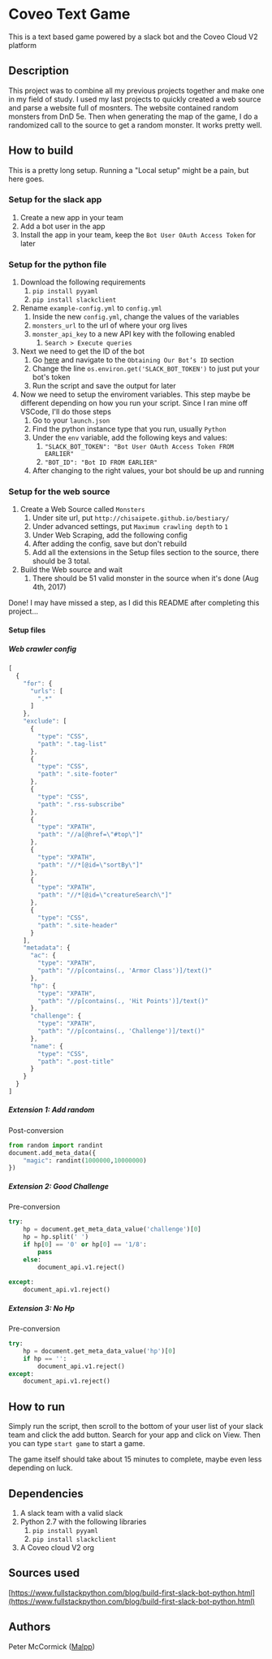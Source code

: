 # Coveo Text Game
This is a text based game powered by a slack bot and the Coveo Cloud V2 platform

## Description
This project was to combine all my previous projects together and make one in my field of study. I used 
my last projects to quickly created a web source and parse a website full of mosnters. The website
contained random monsters from DnD 5e. Then when generating the map of the game, I do a randomized
call to the source to get a random monster. It works pretty well.

## How to build
This is a pretty long setup. Running a "Local setup" might be a pain, but here goes.

### Setup for the slack app
1. Create a new app in your team
2. Add a bot user in the app
3. Install the app in your team, keep the `Bot User OAuth Access Token` for later


### Setup for the python file
1. Download the following requirements
    1. `pip install pyyaml`
    2. `pip install slackclient`
2. Rename `example-config.yml` to `config.yml`
    1. Inside the new `config.yml`, change the values of the variables
    2. `monsters_url` to the url of where your org lives
    3. `monster_api_key` to a new API key with the following enabled
        1. `Search > Execute queries`
3. Next we need to get the ID of the bot
    1. Go [here](https://www.fullstackpython.com/blog/build-first-slack-bot-python.html) and navigate to the `Obtaining Our Bot’s ID` section
    2. Change the line `os.environ.get('SLACK_BOT_TOKEN')` to just put your bot's token
    3. Run the script and save the output for later
4. Now we need to setup the enviroment variables. This step maybe be different depending on how you run your script. Since I ran mine off VSCode, I'll do those steps
    1. Go to your `launch.json`
    2. Find the python instance type that you run, usually `Python`
    3. Under the `env` variable, add the following keys and values:
        1. `"SLACK_BOT_TOKEN": "Bot User OAuth Access Token FROM EARLIER"`
        2. `"BOT_ID": "Bot ID FROM EARLIER"`
    4. After changing to the right values, your bot should be up and running

### Setup for the web source
1. Create a Web Source called `Monsters`
    1. Under site url, put `http://chisaipete.github.io/bestiary/`
    2. Under advanced settings, put `Maximum crawling depth` to `1`
    3. Under Web Scraping, add the following config
    4. After adding the config, save but don't rebuild
    5. Add all the extensions in the Setup files section to the source, there should be 3 total.
2. Build the Web source and wait
    1. There should be 51 valid monster in the source when it's done (Aug 4th, 2017)

Done! I may have missed a step, as I did this README after completing this project...

#### Setup files

##### Web crawler config

```javascript
[
  {
    "for": {
      "urls": [
        ".*"
      ]
    },
    "exclude": [
      {
        "type": "CSS",
        "path": ".tag-list"
      },
      {
        "type": "CSS",
        "path": ".site-footer"
      },
      {
        "type": "CSS",
        "path": ".rss-subscribe"
      },
      {
        "type": "XPATH",
        "path": "//a[@href=\"#top\"]"
      },
      {
        "type": "XPATH",
        "path": "//*[@id=\"sortBy\"]"
      },
      {
        "type": "XPATH",
        "path": "//*[@id=\"creatureSearch\"]"
      },
      {
        "type": "CSS",
        "path": ".site-header"
      }
    ],
    "metadata": {
      "ac": {
        "type": "XPATH",
        "path": "//p[contains(., 'Armor Class')]/text()"
      },
      "hp": {
        "type": "XPATH",
        "path": "//p[contains(., 'Hit Points')]/text()"
      },
      "challenge": {
        "type": "XPATH",
        "path": "//p[contains(., 'Challenge')]/text()"
      },
      "name": {
        "type": "CSS",
        "path": ".post-title"
      }
    }
  }
]
```

##### Extension 1: Add random
Post-conversion

```python
from random import randint
document.add_meta_data({
    "magic": randint(1000000,10000000)
})
```

##### Extension 2: Good Challenge
Pre-conversion

```python
try:
    hp = document.get_meta_data_value('challenge')[0]
    hp = hp.split(' ')
    if hp[0] == '0' or hp[0] == '1/8':
        pass
    else:
        document_api.v1.reject()
        
except:
    document_api.v1.reject()
```

##### Extension 3: No Hp
Pre-conversion

```python
try:
    hp = document.get_meta_data_value('hp')[0]
    if hp == '':
        document_api.v1.reject()
except:
    document_api.v1.reject()
```

## How to run
Simply run the script, then scroll to the bottom of your user list of your slack team and click the add button.
Search for your app and click on View. Then you can type `start game` to start a game.

The game itself should take about 15 minutes to complete, maybe even less depending on luck.

## Dependencies
1. A slack team with a valid slack
2. Python 2.7 with the following libraries
    1. `pip install pyyaml`
    2. `pip install slackclient`
3. A Coveo cloud V2 org

## Sources used
[https://www.fullstackpython.com/blog/build-first-slack-bot-python.html](https://www.fullstackpython.com/blog/build-first-slack-bot-python.html)

## Authors
Peter McCormick ([Malpp](https://github.com/Malpp))